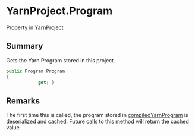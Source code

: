 # YarnProject.Program

Property in [YarnProject](/api/csharp/yarn.unity.yarnproject.md)

## Summary


Gets the Yarn Program stored in this project.


```csharp
public Program Program
{
            get; }
```

## Remarks


The first time this is called, the program stored in  <a href="yarn.unity.yarnproject.compiledyarnprogram.md">compiledYarnProgram</a>  is deserialized and cached. Future
calls to this method will return the cached value.


